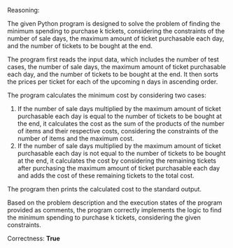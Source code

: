 Reasoning:

The given Python program is designed to solve the problem of finding the minimum spending to purchase k tickets, considering the constraints of the number of sale days, the maximum amount of ticket purchasable each day, and the number of tickets to be bought at the end.

The program first reads the input data, which includes the number of test cases, the number of sale days, the maximum amount of ticket purchasable each day, and the number of tickets to be bought at the end. It then sorts the prices per ticket for each of the upcoming n days in ascending order.

The program calculates the minimum cost by considering two cases:

1.  If the number of sale days multiplied by the maximum amount of ticket purchasable each day is equal to the number of tickets to be bought at the end, it calculates the cost as the sum of the products of the number of items and their respective costs, considering the constraints of the number of items and the maximum cost.
2.  If the number of sale days multiplied by the maximum amount of ticket purchasable each day is not equal to the number of tickets to be bought at the end, it calculates the cost by considering the remaining tickets after purchasing the maximum amount of ticket purchasable each day and adds the cost of these remaining tickets to the total cost.

The program then prints the calculated cost to the standard output.

Based on the problem description and the execution states of the program provided as comments, the program correctly implements the logic to find the minimum spending to purchase k tickets, considering the given constraints.

Correctness: **True**